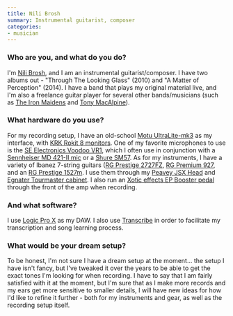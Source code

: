 ```yaml
---
title: Nili Brosh
summary: Instrumental guitarist, composer
categories:
- musician
---
```


### Who are you, and what do you do?

I'm [Nili Brosh](http://www.nilibrosh.com/ "Nili's website."), and I am an instrumental guitarist/composer. I have two albums out - "Through The Looking Glass" (2010) and "A Matter of Perception" (2014). I have a band that plays my original material live, and I'm also a freelance guitar player for several other bands/musicians (such as [The Iron Maidens](http://www.theironmaidens.com/ "A female Iron Maiden tribute band.") and [Tony MacAlpine](http://www.tonymacalpine.com/ "Tony's website.")).

### What hardware do you use?

For my recording setup, I have an old-school [Motu UltraLite-mk3][ultralite-mk3] as my interface, with [KRK Rokit 8 monitors][rokit-8]. One of my favorite microphones to use is the [SE Electronics Voodoo VR1][voodoo-vr1], which I often use in conjunction with a [Sennheiser MD 421-II mic][md-421-ii] or a [Shure SM57][sm57]. As for my instruments, I have a variety of Ibanez 7-string guitars ([RG Prestige 2727FZ][rg-prestige-2727fz], [RG Premium 927][rg-premium-927], and an [RG Prestige 1527m][rg-prestige-1527m]. I use them through my [Peavey JSX Head][jsx-head] and [Egnater Tourmaster cabinet][tourmaster-4100]. I also run an [Xotic effects EP Booster pedal][ep-booster] through the front of the amp when recording.

### And what software?

I use [Logic Pro X][logic-pro] as my DAW. I also use [Transcribe][] in order to facilitate my transcription and song learning process.

### What would be your dream setup?

To be honest, I'm not sure I have a dream setup at the moment... the setup I have isn't fancy, but I've tweaked it over the years to be able to get the exact tones I'm looking for when recording. I have to say that I am fairly satisfied with it at the moment, but I'm sure that as I make more records and my ears get more sensitive to smaller details, I will have new ideas for how I'd like to refine it further - both for my instruments and gear, as well as the recording setup itself.

[rg-prestige-1527m]: https://en.wikipedia.org/wiki/Ibanez_RG_Prestige "An electric guitar."
[rg-prestige-2727fz]: https://en.wikipedia.org/wiki/Ibanez_RG_Prestige "An electric guitar."
[rg-premium-927]: https://en.wikipedia.org/wiki/RG_Premium "An electric guitar."
[rokit-8]: https://www.amazon.com/KRK-RP8G3-NA-Generation-Powered-Monitor/dp/B00FXBIG1G/ "A pair of powered speakers."
[ultralite-mk3]: http://www.motu.com/products/motuaudio/ultralite-mk3 "An audio interface."
[tourmaster-4100]: http://www.egnateramps.com/EgnaterProducts/Tourmaster/Tourmaster4100/Tourmaster4100.html "A guitar amp."
[sm57]: http://www.shure.com/americas/products/microphones/sm/sm57-instrument-microphone "An instrument microphone."
[md-421-ii]: https://en-us.sennheiser.com/recording-microphone-broadcasting-applications-md-421-ii "A microphone."
[jsx-head]: https://www.ultimate-guitar.com/reviews/guitar_amplifiers/peavey/jsx_joe_satriani_signature_head/index.html "A guitar amp."
[voodoo-vr1]: https://www.seelectronics.com/voodoo-ribbons "A ribbon microphone."
[ep-booster]: http://xotic.us/effects/ep-booster "An effects booster."
[transcribe]: http://transcribe.wreally.com/ "A web service for transcribing audio."
[logic-pro]: https://www.apple.com/logic-pro/ "A professional audio application for the Mac."
